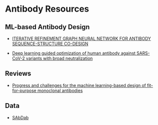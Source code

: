 # Antibody Resources

## ML-based Antibody Design
- [ITERATIVE REFINEMENT GRAPH NEURAL NETWORK
FOR ANTIBODY SEQUENCE-STRUCTURE CO-DESIGN](https://arxiv.org/abs/2110.04624)

- [Deep learning guided optimization of human antibody against SARS-CoV-2 variants with broad neutralization](https://www.pnas.org/doi/10.1073/pnas.2122954119)

## Reviews
- [Progress and challenges for the machine learning-based design of fit-for-purpose monoclonal antibodies](https://www.ncbi.nlm.nih.gov/pmc/articles/PMC8928824/)

## Data
- [SAbDab](http://opig.stats.ox.ac.uk/webapps/newsabdab/sabdab/cdrsearch/)


